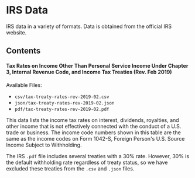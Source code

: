 # IRS Data

IRS data in a variety of formats. Data is obtained from the official IRS website.

## Contents

#### Tax Rates on Income Other Than Personal Service Income Under Chapter 3, Internal Revenue Code, and Income Tax Treaties (Rev. Feb 2019)

Available Files:

- `csv/tax-treaty-rates-rev-2019-02.csv`
- `json/tax-treaty-rates-rev-2019-02.json`
- `pdf/tax-treaty-rates-rev-2019-02.pdf`

This data lists the income tax rates on interest, dividends, royalties, and other income that is not effectively connected with the conduct of a U.S. trade or business. The income code numbers shown in this table are the same as the income codes on Form 1042-S, Foreign Person's U.S. Source Income Subject to Withholding.

The IRS `.pdf` file includes several treaties with a 30% rate. However, 30% is the default withholding rate regardless of treaty status, so we have excluded these treaties from the `.csv` and `.json` files.
